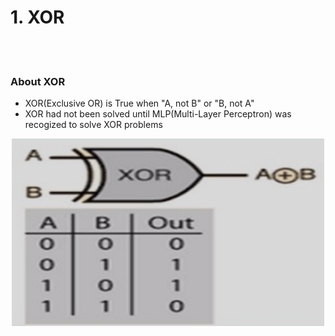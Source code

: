 # 1. XOR

<br>
<br>

### About XOR
- XOR(Exclusive OR) is True when "A, not B" or "B, not A"
- XOR had not been solved until MLP(Multi-Layer Perceptron) was recogized to solve XOR problems

<!-- XOR IMAGE -->
<p align="center">
	<img src="https://github.com/lmhljhlmhljh/pytorch_practice/blob/master/assets/Xor.png" width="500px" height="300px">
</p>

